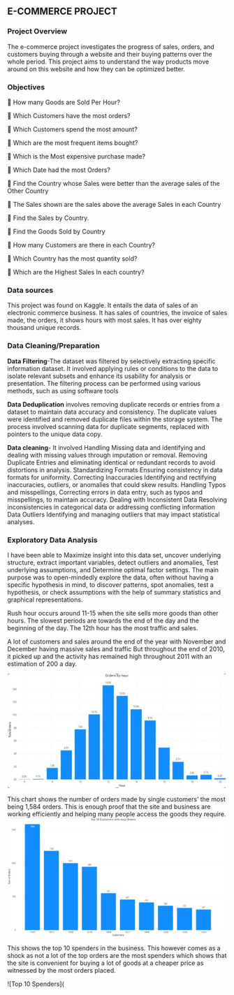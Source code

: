 ## E-COMMERCE PROJECT
### Project Overview
The e-commerce project investigates the progress of sales, orders, and customers buying through a website and their buying patterns over the whole period. This project aims to understand the way products move around on this website and how they can be optimized better.

### Objectives
 How many Goods are Sold Per Hour?

	Which Customers have the most orders?

	Which Customers spend the most amount?

	Which are the most frequent items bought? 

	Which is the Most expensive purchase made? 

	Which Date had the most Orders?

	Find the Country whose Sales were better than the average sales of the Other Country

	The Sales shown are the sales above the average Sales in each Country

	Find the Sales by Country.

	Find the Goods Sold by Country

	How many Customers are there in each Country?

	Which Country has the most quantity sold?

	Which are the Highest Sales In each country?

### Data sources
This project was found on Kaggle. It entails the data of sales of an electronic commerce business. It has sales of countries, the invoice of sales made, the orders, it shows hours with most sales. It has over eighty thousand unique records.

### Data Cleaning/Preparation

**Data Filtering**-The dataset was filtered by selectively extracting specific information dataset. It involved applying rules or conditions to the data to isolate relevant subsets and enhance its usability for analysis or presentation. The filtering process can be performed using various methods, such as using software tools

**Data Deduplication** involves removing duplicate records or entries from a dataset to maintain data accuracy and consistency. The duplicate values were identified and removed duplicate files within the storage system. The process involved scanning data for duplicate segments, replaced with pointers to the unique data copy.

**Data cleaning**- It involved Handling Missing data and identifying and dealing with missing values through imputation or removal. Removing Duplicate Entries and eliminating identical or redundant records to avoid distortions in analysis. Standardizing Formats Ensuring consistency in data formats for uniformity. Correcting Inaccuracies Identifying and rectifying inaccuracies, outliers, or anomalies that could skew results. Handling Typos and misspellings, Correcting errors in data entry, such as typos and misspellings, to maintain accuracy. Dealing with Inconsistent Data Resolving inconsistencies in categorical data or addressing conflicting information Data Outliers Identifying and managing outliers that may impact statistical analyses.


### Exploratory Data Analysis
I have been able to Maximize insight into this data set, uncover underlying structure, extract important variables, detect outliers and anomalies, Test underlying assumptions, and Determine optimal factor settings.
The main purpose was to open-mindedly explore the data, often without having a specific hypothesis in mind, to discover patterns, spot anomalies, test a hypothesis, or check assumptions with the help of summary statistics and graphical representations. 

Rush hour occurs around 11-15 when the site sells more goods than other hours. The slowest periods are towards the end of the day and the beginning of the day. The 12th hour has the most traffic and sales.

A lot of customers and sales around the end of the year with November and December having massive sales and traffic 
But throughout the end of 2010, it picked up and the activity has remained high throughout 2011 with an estimation of 200 a day.

![Orders by Hour](https://github.com/datawithlusaka/E-commerce-Project/blob/main/Images/Orders_by_hour.jpg)

This chart shows the number of orders made by single customers’ the most being 1,584 orders. This is enough proof that the site and business are working efficiently and helping many people access the goods they require.
![Top 10 Customers](https://github.com/datawithlusaka/E-commerce-Project/blob/main/Images/top10_customers.jpg)

This shows the top 10 spenders in the business. This however comes as a shock as not a lot of the top orders are the most spenders which shows that the site is convenient for buying a lot of goods at a cheaper price as witnessed by the most orders placed.

![Top 10 Spenders](
